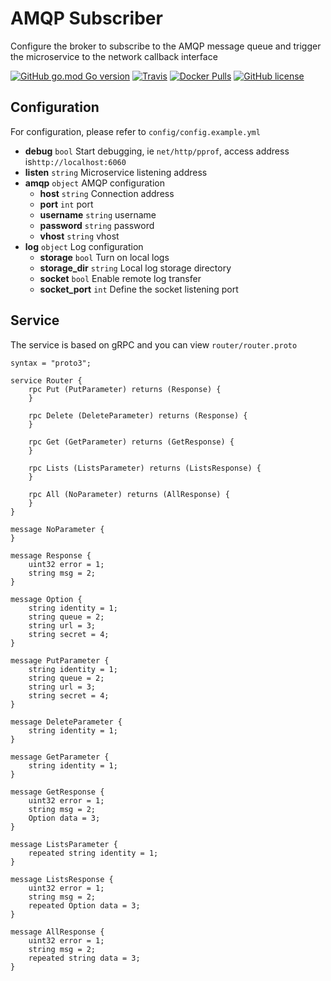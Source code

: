# AMQP Subscriber

Configure the broker to subscribe to the AMQP message queue and trigger the microservice to the network callback interface

[![GitHub go.mod Go version](https://img.shields.io/github/go-mod/go-version/kainonly/amqp-subscriber?style=flat-square)](https://github.com/kainonly/amqp-subscriber)
[![Travis](https://img.shields.io/travis/kainonly/amqp-subscriber?style=flat-square)](https://www.travis-ci.org/kainonly/amqp-subscriber)
[![Docker Pulls](https://img.shields.io/docker/pulls/kainonly/amqp-subscriber.svg?style=flat-square)](https://hub.docker.com/r/kainonly/amqp-subscriber)
[![GitHub license](https://img.shields.io/badge/license-MIT-blue.svg?style=flat-square)](https://raw.githubusercontent.com/kainonly/samqp-subscriber/master/LICENSE)

## Configuration

For configuration, please refer to `config/config.example.yml`

- **debug** `bool` Start debugging, ie `net/http/pprof`, access address is`http://localhost:6060`
- **listen** `string` Microservice listening address
- **amqp** `object` AMQP configuration
    - **host** `string` Connection address
    - **port** `int` port
    - **username** `string` username
    - **password** `string` password
    - **vhost** `string` vhost
- **log** `object` Log configuration
    - **storage** `bool` Turn on local logs
    - **storage_dir** `string` Local log storage directory
    - **socket** `bool` Enable remote log transfer
    - **socket_port** `int` Define the socket listening port
    
## Service

The service is based on gRPC and you can view `router/router.proto`

```
syntax = "proto3";

service Router {
    rpc Put (PutParameter) returns (Response) {
    }

    rpc Delete (DeleteParameter) returns (Response) {
    }

    rpc Get (GetParameter) returns (GetResponse) {
    }

    rpc Lists (ListsParameter) returns (ListsResponse) {
    }

    rpc All (NoParameter) returns (AllResponse) {
    }
}

message NoParameter {
}

message Response {
    uint32 error = 1;
    string msg = 2;
}

message Option {
    string identity = 1;
    string queue = 2;
    string url = 3;
    string secret = 4;
}

message PutParameter {
    string identity = 1;
    string queue = 2;
    string url = 3;
    string secret = 4;
}

message DeleteParameter {
    string identity = 1;
}

message GetParameter {
    string identity = 1;
}

message GetResponse {
    uint32 error = 1;
    string msg = 2;
    Option data = 3;
}

message ListsParameter {
    repeated string identity = 1;
}

message ListsResponse {
    uint32 error = 1;
    string msg = 2;
    repeated Option data = 3;
}

message AllResponse {
    uint32 error = 1;
    string msg = 2;
    repeated string data = 3;
}
```
